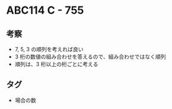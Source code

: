 # ABC114 C - 755

## 考察

- 7, 5, 3 の順列を考えれば良い
- 3 桁の数値の組み合わせを答えるので、組み合わせではなく順列
- 順列は、3 桁以上の桁ごとに考える

## タグ

- 場合の数
